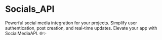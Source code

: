 # Socials_API
Powerful social media integration for your projects. Simplify user authentication, post creation, and real-time updates. Elevate your app with SocialMediaAPI. 🌐✨
